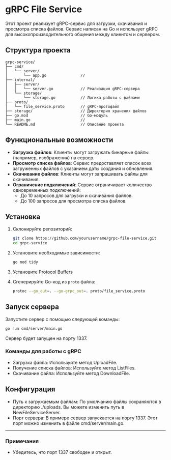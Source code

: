 # gRPC File Service

Этот проект реализует gRPC-сервис для загрузки, скачивания и просмотра списка файлов. Сервис написан на Go и использует gRPC для высокопроизводительного общения между клиентом и сервером.

## Структура проекта

```plaintext
grpc-service/
├── cmd/
│   └── server/
│       └── app.go               // 
├── internal/
│   ├── server/
│   │   └── server.go            // Реализация gRPC-сервера
│   └── storage/
│       └── storage.go           // Логика работы с файлами
├── proto/
│   └── file_service.proto       // gRPC-протофайл
├── storage/                     // Директория хранения файлов
├── go.mod                       // Go-модуль
├── main.go                      // 
└── README.md                    // Описание проекта
```

## Функциональные возможности

- **Загрузка файлов**: Клиенты могут загружать бинарные файлы (например, изображения) на сервер.
- **Просмотр списка файлов**: Сервис предоставляет список всех загруженных файлов с указанием даты создания и обновления.
- **Скачивание файлов**: Клиенты могут запрашивать файлы для скачивания.
- **Ограничение подключений**: Сервис ограничивает количество одновременных подключений:
    - До 10 запросов для загрузки и скачивания файлов.
    - До 100 запросов для просмотра списка файлов.

## Установка

1. Склонируйте репозиторий:

    ```bash
    git clone https://github.com/yourusername/grpc-file-service.git
    cd grpc-service
    ```

2. Установите необходимые зависимости:

    ```bash
    go mod tidy
    ```

3. Установите Protocol Buffers

4. Сгенерируйте Go-код из `proto` файла:

    ```bash
    protoc --go_out=. --go-grpc_out=. proto/file_service.proto
    ```

## Запуск сервера

Запустите сервер с помощью следующей команды:

```bash
go run cmd/server/main.go
```

Сервер будет запущен на порту 1337.

### Команды для работы с gRPC

- Загрузка файла: Используйте метод UploadFile.
- Получение списка файлов: Используйте метод ListFiles.
- Скачивание файла: Используйте метод DownloadFile.

## Конфигурация

- Путь к загружаемым файлам: По умолчанию файлы сохраняются в директорию ./uploads. Вы можете изменить путь в NewFileServiceServer.
- Порт сервера: В примере сервер запускается на порту 1337. Этот порт можно изменить в файле cmd/server/main.go.

---

### Примечания

- Убедитесь, что порт 1337 свободен и открыт.